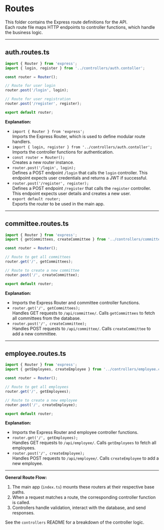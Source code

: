# Routes

This folder contains the Express route definitions for the API.  
Each route file maps HTTP endpoints to controller functions, which handle the business logic.

---

## auth.routes.ts

```typescript
import { Router } from 'express';
import { login, register } from '../controllers/auth.contoller';

const router = Router();

// Route for user login
router.post('/login', login);

// Route for user registration
router.post('/register', register);

export default router;
```

**Explanation:**
- `import { Router } from 'express';`  
  Imports the Express Router, which is used to define modular route handlers.
- `import { login, register } from '../controllers/auth.contoller';`  
  Imports the controller functions for authentication.
- `const router = Router();`  
  Creates a new router instance.
- `router.post('/login', login);`  
  Defines a POST endpoint `/login` that calls the `login` controller. This endpoint expects user credentials and returns a JWT if successful.
- `router.post('/register', register);`  
  Defines a POST endpoint `/register` that calls the `register` controller. This endpoint expects user details and creates a new user.
- `export default router;`  
  Exports the router to be used in the main app.

---

## committee.routes.ts

```typescript
import { Router } from 'express';
import { getCommittees, createCommittee } from '../controllers/committee.controller';

const router = Router();

// Route to get all committees
router.get('/', getCommittees);

// Route to create a new committee
router.post('/', createCommittee);

export default router;
```

**Explanation:**
- Imports the Express Router and committee controller functions.
- `router.get('/', getCommittees);`  
  Handles GET requests to `/api/committee/`. Calls `getCommittees` to fetch all committees from the database.
- `router.post('/', createCommittee);`  
  Handles POST requests to `/api/committee/`. Calls `createCommittee` to add a new committee.

---

## employee.routes.ts

```typescript
import { Router } from 'express';
import { getEmployees, createEmployee } from '../controllers/employee.controller';

const router = Router();

// Route to get all employees
router.get('/', getEmployees);

// Route to create a new employee
router.post('/', createEmployee);

export default router;
```

**Explanation:**
- Imports the Express Router and employee controller functions.
- `router.get('/', getEmployees);`  
  Handles GET requests to `/api/employee/`. Calls `getEmployees` to fetch all employees.
- `router.post('/', createEmployee);`  
  Handles POST requests to `/api/employee/`. Calls `createEmployee` to add a new employee.

---

**General Route Flow:**
1. The main app (`index.ts`) mounts these routers at their respective base paths.
2. When a request matches a route, the corresponding controller function is called.
3. Controllers handle validation, interact with the database, and send responses.

See the `controllers` README for a breakdown of the controller logic.